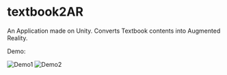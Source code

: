 # textbook2AR
An Application made on Unity. 
Converts Textbook contents into Augmented Reality.


Demo:

![Demo1](https://user-images.githubusercontent.com/56072843/97777585-52e9d580-1b97-11eb-8325-e1890f32d2b0.PNG)
![Demo2](https://user-images.githubusercontent.com/56072843/97777608-7280fe00-1b97-11eb-8e46-bf1d15c8eeb4.PNG)
